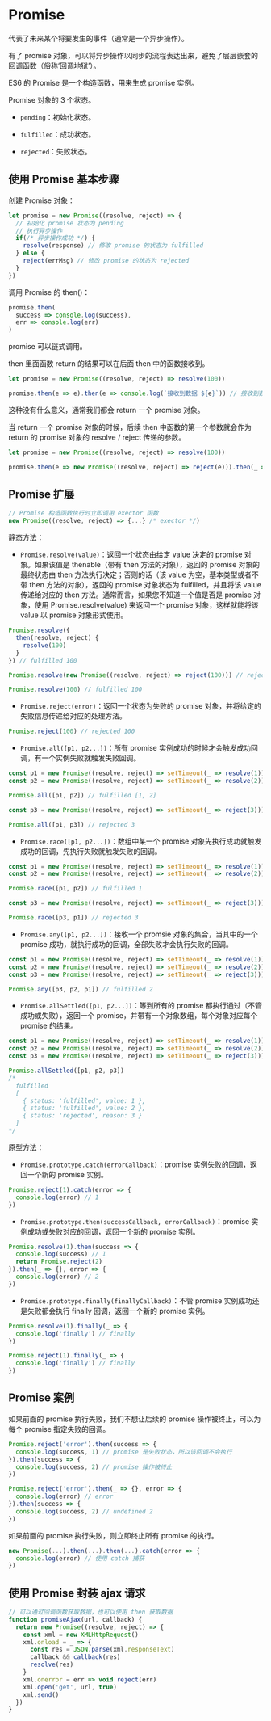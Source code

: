 # Promise

代表了未来某个将要发生的事件（通常是一个异步操作）。

有了 promise 对象，可以将异步操作以同步的流程表达出来，避免了层层嵌套的回调函数（俗称‘回调地狱’）。

ES6 的 Promise 是一个构造函数，用来生成 promise 实例。

Promise 对象的 3 个状态。

- `pending`：初始化状态。

- `fulfilled`：成功状态。

- `rejected`：失败状态。

## 使用 Promise 基本步骤

创建 Promise 对象：

```js
let promise = new Promise((resolve, reject) => {
  // 初始化 promise 状态为 pending
  // 执行异步操作
  if(/* 异步操作成功 */) {
    resolve(response) // 修改 promise 的状态为 fulfilled
  } else {
    reject(errMsg) // 修改 promise 的状态为 rejected
  }
})
```

调用 Promise 的 then()：

```js
promise.then(
  success => console.log(success),
  err => console.log(err)
)
```

promise 可以链式调用。

then 里面函数 return 的结果可以在后面 then 中的函数接收到。

```js
let promise = new Promise((resolve, reject) => resolve(100))

promise.then(e => e).then(e => console.log(`接收到数据 ${e}`)) // 接收到数据 100
```

这种没有什么意义，通常我们都会 return 一个 promise 对象。

当 return 一个 promise 对象的时候，后续 then 中函数的第一个参数就会作为 return 的 promise 对象的 resolve / reject 传递的参数。

```js
let promise = new Promise((resolve, reject) => resolve(100))

promise.then(e => new Promise((resolve, reject) => reject(e))).then(_ => {}, e => console.log(`接收到数据 ${e}`)) // 接收到数据 100
```

## Promise 扩展

```js
// Promise 构造函数执行时立即调用 exector 函数
new Promise((resolve, reject) => {...} /* exector */)
```

静态方法：

- `Promise.resolve(value)`：返回一个状态由给定 value 决定的 promise 对象。如果该值是 thenable（带有 then 方法的对象），返回的 promise 对象的最终状态由 then 方法执行决定；否则的话（该 value 为空，基本类型或者不带 then 方法的对象），返回的 promise 对象状态为 fulfilled，并且将该 value 传递给对应的 then 方法。通常而言，如果您不知道一个值是否是 promise 对象，使用 Promise.resolve(value) 来返回一个 promise 对象，这样就能将该 value 以 promise 对象形式使用。

```js
Promise.resolve({
  then(resolve, reject) {
    resolve(100)
  }
}) // fulfilled 100

Promise.resolve(new Promise((resolve, reject) => reject(100))) // rejected 100

Promise.resolve(100) // fulfilled 100
```

- `Promise.reject(error)`：返回一个状态为失败的 promise 对象，并将给定的失败信息传递给对应的处理方法。

```js
Promise.reject(100) // rejected 100
```

- `Promise.all([p1, p2...])`：所有 promise 实例成功的时候才会触发成功回调，有一个实例失败就触发失败回调。

```js
const p1 = new Promise((resolve, reject) => setTimeout(_ => resolve(1)))
const p2 = new Promise((resolve, reject) => setTimeout(_ => resolve(2)))

Promise.all([p1, p2]) // fulfilled [1, 2]

const p3 = new Promise((resolve, reject) => setTimeout(_ => reject(3)))

Promise.all([p1, p3]) // rejected 3
```

- `Promise.race([p1, p2...])`：数组中某一个 promise 对象先执行成功就触发成功的回调，先执行失败就触发失败的回调。

```js
const p1 = new Promise((resolve, reject) => setTimeout(_ => resolve(1)))
const p2 = new Promise((resolve, reject) => setTimeout(_ => resolve(2)))

Promise.race([p1, p2]) // fulfilled 1

const p3 = new Promise((resolve, reject) => setTimeout(_ => reject(3)))

Promise.race([p3, p1]) // rejected 3
```

- `Promise.any([p1, p2...])`：接收一个 promsie 对象的集合，当其中的一个 promise 成功，就执行成功的回调，全部失败才会执行失败的回调。

```js
const p1 = new Promise((resolve, reject) => setTimeout(_ => resolve(1)))
const p2 = new Promise((resolve, reject) => setTimeout(_ => resolve(2)))
const p3 = new Promise((resolve, reject) => setTimeout(_ => reject(3)))

Promise.any([p3, p2, p1]) // fulfilled 2
```

- `Promise.allSettled([p1, p2...])`：等到所有的 promise 都执行通过（不管成功或失败），返回一个 promise，并带有一个对象数组，每个对象对应每个 promise 的结果。

```js
const p1 = new Promise((resolve, reject) => setTimeout(_ => resolve(1)))
const p2 = new Promise((resolve, reject) => setTimeout(_ => resolve(2)))
const p3 = new Promise((resolve, reject) => setTimeout(_ => reject(3)))

Promise.allSettled([p1, p2, p3])
/*
  fulfilled
  [
    { status: 'fulfilled', value: 1 },
    { status: 'fulfilled', value: 2 },
    { status: 'rejected', reason: 3 }
  ]
*/
```

原型方法：

- `Promise.prototype.catch(errorCallback)`：promise 实例失败的回调，返回一个新的 promise 实例。

```js
Promise.reject(1).catch(error => {
  console.log(error) // 1
})
```

- `Promise.prototype.then(successCallback, errorCallback)`：promise 实例成功或失败对应的回调，返回一个新的 promise 实例。

```js
Promise.resolve(1).then(success => {
  console.log(success) // 1
  return Promise.reject(2)
}).then(_ => {}, error => {
  console.log(error) // 2
})
```

- `Promise.prototype.finally(finallyCallback)`：不管 promise 实例成功还是失败都会执行 finally 回调，返回一个新的 promise 实例。

```js
Promise.resolve(1).finally(_ => {
  console.log('finally') // finally
})

Promise.reject(1).finally(_ => {
  console.log('finally') // finally
})
```

## Promise 案例

如果前面的 promise 执行失败，我们不想让后续的 promise 操作被终止，可以为每个 promise 指定失败的回调。

```js
Promise.reject('error').then(success => {
  console.log(success, 1) // promise 是失败状态，所以该回调不会执行
}).then(success => {
  console.log(success, 2) // promise 操作被终止
})

Promise.reject('error').then(_ => {}, error => {
  console.log(error) // error
}).then(success => {
  console.log(success, 2) // undefined 2
})
```

如果前面的 promise 执行失败，则立即终止所有 promise 的执行。

```js
new Promise(...).then(...).then(...).catch(error => {
  console.log(error) // 使用 catch 捕获
})
```

## 使用 Promise 封装 ajax 请求

```js
// 可以通过回调函数获取数据，也可以使用 then 获取数据
function promiseAjax(url, callback) {
  return new Promise((resolve, reject) => {
    const xml = new XMLHttpRequest()
    xml.onload = _ => {
      const res = JSON.parse(xml.responseText)
      callback && callback(res)
      resolve(res)
    }
    xml.onerror = err => void reject(err)
    xml.open('get', url, true)
    xml.send()
  })
}
```
